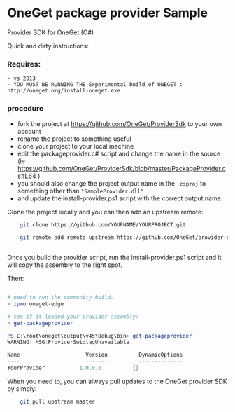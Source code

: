 OneGet package provider Sample
========================

Provider SDK for OneGet (C#)


Quick and dirty instructions:

###  Requires: 
    - vs 2013 
    - YOU MUST BE RUNNING THE Experimental build of ONEGET : http://oneget.org/install-oneget.exe 

### procedure
- fork the project at https://github.com/OneGet/ProviderSdk to your own account
- rename the project to something useful
- clone your project to your local machine
- edit the packageprovider.c# script and change the name in the source (ie https://github.com/OneGet/ProviderSdk/blob/master/PackageProvider.cs#L64 )
- you should also change the project output name in the `.csproj` to something other than `"SampleProvider.dll" `
- and update the install-provider.ps1 script with the correct output name. 


Clone the project locally and you can then add an upstream remote:
    
``` bash
    git clone https://github.com/YOURNAME/YOURPROJECT.git
   
    git remote add remote upstream https://github.com/OneGet/provider-sdk-cs.git
    
```


Once you build the provider script, run the install-provider.ps1 script and it will copy the assembly to the right spot.

Then:

``` powershell

# need to run the community build.
> ipmo oneget-edge 

# see if it loaded your provider assembly:
> get-packageprovider 

PS C:\root\oneget\output\v45\Debug\bin> get-packageprovider
WARNING: MSG:ProviderSwidtagUnavailable

Name                     Version          DynamicOptions
----                     -------          --------------
YourProvider           1.0.0.0          {}

```

When you need to, you can always pull updates to the OneGet provider SDK by simply:
    
``` bash
    git pull upstream master
    
```

